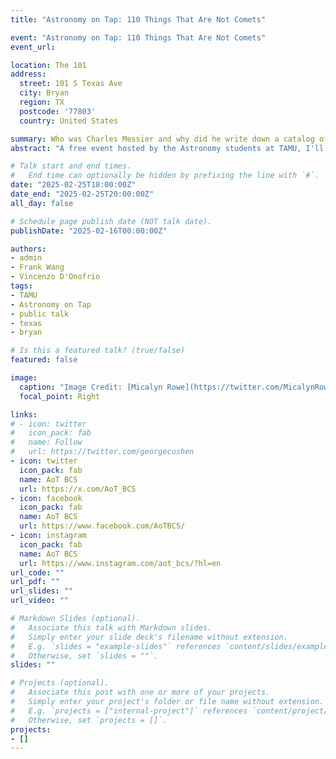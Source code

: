 ```yaml
---
title: "Astronomy on Tap: 110 Things That Are Not Comets"

event: "Astronomy on Tap: 110 Things That Are Not Comets"
event_url: 

location: The 101
address:
  street: 101 S Texas Ave
  city: Bryan
  region: TX
  postcode: '77803'
  country: United States

summary: Who was Charles Messier and why did he write down a catalog of things that aren't comets? What is in his catalog and can you observe them all in a single night? I'll explain all in this talk about Messier and his catalog!     
abstract: "A free event hosted by the Astronomy students at TAMU, I'll be talking about Charles Messier and the objects in his catalog and why he was so compelled to write them all down. I'll also walk you through a few of these objects and what we know about them. Finally, I'll give some pointers if you want to complete your own Messier Marathon!"

# Talk start and end times.
#   End time can optionally be hidden by prefixing the line with `#`.
date: "2025-02-25T18:00:00Z"
date_end: "2025-02-25T20:00:00Z"
all_day: false

# Schedule page publish date (NOT talk date).
publishDate: "2025-02-16T00:00:00Z"

authors: 
- admin
- Frank Wang
- Vincenzo D'Onofrio
tags: 
- TAMU
- Astronomy on Tap
- public talk
- texas
- bryan

# Is this a featured talk? (true/false)
featured: false

image:
  caption: "Image Credit: [Micalyn Rowe](https://twitter.com/MicalynRowe)"
  focal_point: Right

links:
# - icon: twitter
#   icon_pack: fab
#   name: Follow
#   url: https://twitter.com/georgecushen
- icon: twitter
  icon_pack: fab
  name: AoT BCS
  url: https://x.com/AoT_BCS
- icon: facebook
  icon_pack: fab
  name: AoT BCS
  url: https://www.facebook.com/AoTBCS/
- icon: instagram
  icon_pack: fab
  name: AoT BCS
  url: https://www.instagram.com/aot_bcs/?hl=en
url_code: ""
url_pdf: ""
url_slides: ""
url_video: ""

# Markdown Slides (optional).
#   Associate this talk with Markdown slides.
#   Simply enter your slide deck's filename without extension.
#   E.g. `slides = "example-slides"` references `content/slides/example-slides.md`.
#   Otherwise, set `slides = ""`.
slides: ""

# Projects (optional).
#   Associate this post with one or more of your projects.
#   Simply enter your project's folder or file name without extension.
#   E.g. `projects = ["internal-project"]` references `content/project/deep-learning/index.md`.
#   Otherwise, set `projects = []`.
projects:
- []
---
```


<!-- {{% callout note %}}
Click on the **Slides** button above to view the built-in slides feature.
{{% /callout %}}

Slides can be added in a few ways:

- **Create** slides using Wowchemy's [*Slides*](https://wowchemy.com/docs/managing-content/#create-slides) feature and link using `slides` parameter in the front matter of the talk file
- **Upload** an existing slide deck to `static/` and link using `url_slides` parameter in the front matter of the talk file
- **Embed** your slides (e.g. Google Slides) or presentation video on this page using [shortcodes](https://wowchemy.com/docs/writing-markdown-latex/).

Further event details, including [page elements](https://wowchemy.com/docs/writing-markdown-latex/) such as image galleries, can be added to the body of this page. -->
